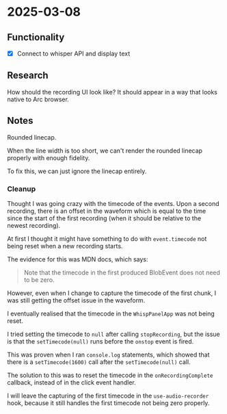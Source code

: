 # 2025-03-08

## Functionality

- [x] Connect to whisper API and display text

## Research

How should the recording UI look like?
It should appear in a way that looks native to Arc browser.

## Notes

Rounded linecap.

When the line width is too short, we can't render the rounded linecap properly with
enough fidelity.

To fix this, we can just ignore the linecap entirely.

### Cleanup

Thought I was going crazy with the timecode of the events.
Upon a second recording, there is an offset in the waveform
which is equal to the time since the start of the first
recording (when it should be relative to the newest recording).

At first I thought it might have something to do with
`event.timecode` not being reset when a new recording starts.

The evidence for this was MDN docs, which says:

> Note that the timecode in the first produced BlobEvent does not need to be zero.

However, even when I change to capture the timecode of the
first chunk, I was still getting the offset issue in the waveform.

I eventually realised that the timecode in the `WhispPanelApp` was not being reset.

I tried setting the timecode to `null` after calling
`stopRecording`, but the issue is that the `setTimecode(null)`
runs before the `onstop` event is fired.

This was proven when I ran `console.log` statements, which
showed that there is a `setTimecode(1600)` call after the
`setTimecode(null)` call.

The solution to this was to reset the timecode in the
`onRecordingComplete` callback, instead of in the click
event handler.

I will leave the capturing of the first timecode in the
`use-audio-recorder` hook, because it still handles the
first timecode not being zero properly.
